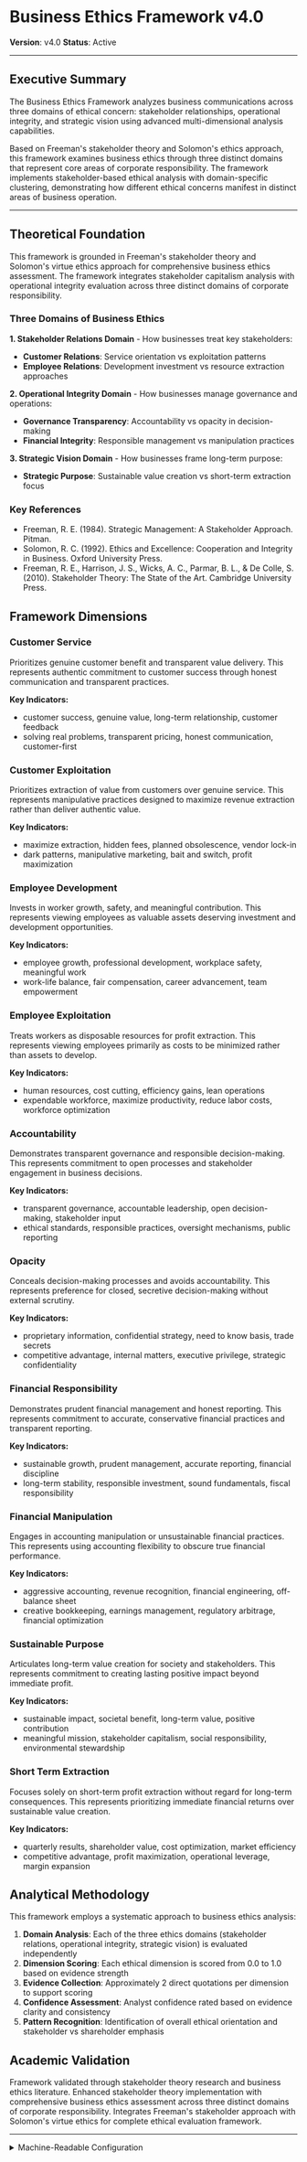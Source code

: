 # Business Ethics Framework v4.0
**Version**: v4.0
**Status**: Active

---

## Executive Summary

The Business Ethics Framework analyzes business communications across three domains of ethical concern: stakeholder relationships, operational integrity, and strategic vision using advanced multi-dimensional analysis capabilities.

Based on Freeman's stakeholder theory and Solomon's ethics approach, this framework examines business ethics through three distinct domains that represent core areas of corporate responsibility. The framework implements stakeholder-based ethical analysis with domain-specific clustering, demonstrating how different ethical concerns manifest in distinct areas of business operation.

---

## Theoretical Foundation

This framework is grounded in Freeman's stakeholder theory and Solomon's virtue ethics approach for comprehensive business ethics assessment. The framework integrates stakeholder capitalism analysis with operational integrity evaluation across three distinct domains of corporate responsibility.

### Three Domains of Business Ethics

**1. Stakeholder Relations Domain** - How businesses treat key stakeholders:
- **Customer Relations**: Service orientation vs exploitation patterns
- **Employee Relations**: Development investment vs resource extraction approaches

**2. Operational Integrity Domain** - How businesses manage governance and operations:
- **Governance Transparency**: Accountability vs opacity in decision-making
- **Financial Integrity**: Responsible management vs manipulation practices

**3. Strategic Vision Domain** - How businesses frame long-term purpose:
- **Strategic Purpose**: Sustainable value creation vs short-term extraction focus

### Key References

- Freeman, R. E. (1984). Strategic Management: A Stakeholder Approach. Pitman.
- Solomon, R. C. (1992). Ethics and Excellence: Cooperation and Integrity in Business. Oxford University Press.
- Freeman, R. E., Harrison, J. S., Wicks, A. C., Parmar, B. L., & De Colle, S. (2010). Stakeholder Theory: The State of the Art. Cambridge University Press.

## Framework Dimensions

### Customer Service

Prioritizes genuine customer benefit and transparent value delivery. This represents authentic commitment to customer success through honest communication and transparent practices.

**Key Indicators:**
- customer success, genuine value, long-term relationship, customer feedback
- solving real problems, transparent pricing, honest communication, customer-first

### Customer Exploitation

Prioritizes extraction of value from customers over genuine service. This represents manipulative practices designed to maximize revenue extraction rather than deliver authentic value.

**Key Indicators:**
- maximize extraction, hidden fees, planned obsolescence, vendor lock-in
- dark patterns, manipulative marketing, bait and switch, profit maximization

### Employee Development

Invests in worker growth, safety, and meaningful contribution. This represents viewing employees as valuable assets deserving investment and development opportunities.

**Key Indicators:**
- employee growth, professional development, workplace safety, meaningful work
- work-life balance, fair compensation, career advancement, team empowerment

### Employee Exploitation

Treats workers as disposable resources for profit extraction. This represents viewing employees primarily as costs to be minimized rather than assets to develop.

**Key Indicators:**
- human resources, cost cutting, efficiency gains, lean operations
- expendable workforce, maximize productivity, reduce labor costs, workforce optimization

### Accountability

Demonstrates transparent governance and responsible decision-making. This represents commitment to open processes and stakeholder engagement in business decisions.

**Key Indicators:**
- transparent governance, accountable leadership, open decision-making, stakeholder input
- ethical standards, responsible practices, oversight mechanisms, public reporting

### Opacity

Conceals decision-making processes and avoids accountability. This represents preference for closed, secretive decision-making without external scrutiny.

**Key Indicators:**
- proprietary information, confidential strategy, need to know basis, trade secrets
- competitive advantage, internal matters, executive privilege, strategic confidentiality

### Financial Responsibility

Demonstrates prudent financial management and honest reporting. This represents commitment to accurate, conservative financial practices and transparent reporting.

**Key Indicators:**
- sustainable growth, prudent management, accurate reporting, financial discipline
- long-term stability, responsible investment, sound fundamentals, fiscal responsibility

### Financial Manipulation

Engages in accounting manipulation or unsustainable financial practices. This represents using accounting flexibility to obscure true financial performance.

**Key Indicators:**
- aggressive accounting, revenue recognition, financial engineering, off-balance sheet
- creative bookkeeping, earnings management, regulatory arbitrage, financial optimization

### Sustainable Purpose

Articulates long-term value creation for society and stakeholders. This represents commitment to creating lasting positive impact beyond immediate profit.

**Key Indicators:**
- sustainable impact, societal benefit, long-term value, positive contribution
- meaningful mission, stakeholder capitalism, social responsibility, environmental stewardship

### Short Term Extraction

Focuses solely on short-term profit extraction without regard for long-term consequences. This represents prioritizing immediate financial returns over sustainable value creation.

**Key Indicators:**
- quarterly results, shareholder value, cost optimization, market efficiency
- competitive advantage, profit maximization, operational leverage, margin expansion

## Analytical Methodology

This framework employs a systematic approach to business ethics analysis:

1. **Domain Analysis**: Each of the three ethics domains (stakeholder relations, operational integrity, strategic vision) is evaluated independently
2. **Dimension Scoring**: Each ethical dimension is scored from 0.0 to 1.0 based on evidence strength
3. **Evidence Collection**: Approximately 2 direct quotations per dimension to support scoring
4. **Confidence Assessment**: Analyst confidence rated based on evidence clarity and consistency
5. **Pattern Recognition**: Identification of overall ethical orientation and stakeholder vs shareholder emphasis

## Academic Validation

Framework validated through stakeholder theory research and business ethics literature. Enhanced stakeholder theory implementation with comprehensive business ethics assessment across three distinct domains of corporate responsibility. Integrates Freeman's stakeholder approach with Solomon's virtue ethics for complete ethical evaluation framework.

---

<details><summary>Machine-Readable Configuration</summary>

```json
{
  "name": "business_ethics",
  "version": "v4.0",
  "display_name": "Business Ethics Framework v4.0",
  "analysis_variants": {
    "default": {
      "description": "Complete implementation of the Business Ethics Framework methodology",
      "analysis_prompt": "You are an expert analyst with deep knowledge of moral psychology, political discourse, and value analysis. Your task is to analyze the provided text using Business Ethics Framework. The Business Ethics Framework analyzes business communications across three domains of ethical concern: stakeholder relationships, operational integrity, and strategic vision using advanced multi-dimensional analysis capabilities. This framework examines the following dimensions: - **Customer Service**: Prioritizes genuine customer benefit and transparent value delivery (look for: customer success, genuine value, long-term relationship, customer feedback, solving real problems) - **Customer Exploitation**: Prioritizes extraction of value from customers over genuine service (look for: maximize extraction, hidden fees, planned obsolescence, vendor lock-in, dark patterns) - **Employee Development**: Invests in worker growth, safety, and meaningful contribution (look for: employee growth, professional development, workplace safety, meaningful work, work-life balance) - **Employee Exploitation**: Treats workers as disposable resources for profit extraction (look for: human resources, cost cutting, efficiency gains, lean operations, expendable workforce) - **Accountability**: Demonstrates transparent governance and responsible decision-making (look for: transparent governance, accountable leadership, open decision-making, stakeholder input, ethical standards) - **Opacity**: Conceals decision-making processes and avoids accountability (look for: proprietary information, confidential strategy, need to know basis, trade secrets, competitive advantage) - **Financial Responsibility**: Demonstrates prudent financial management and honest reporting (look for: sustainable growth, prudent management, accurate reporting, financial discipline, long-term stability) - **Financial Manipulation**: Engages in accounting manipulation or unsustainable financial practices (look for: aggressive accounting, revenue recognition, financial engineering, off-balance sheet, creative bookkeeping) - **Sustainable Purpose**: Articulates long-term value creation for society and stakeholders (look for: sustainable impact, societal benefit, long-term value, positive contribution, meaningful mission) - **Short Term Extraction**: Focuses solely on short-term profit extraction without regard for long-term consequences (look for: quarterly results, shareholder value, cost optimization, market efficiency, competitive advantage) For each dimension, follow this process: 1. Read the text systematically for relevant patterns and language 2. Identify specific evidence and quotations 3. Score the dimension from 0.0 to 1.0 based on strength and frequency of evidence 4. Provide approximately 2 direct quotations supporting each score 5. Assess your confidence in the scoring based on evidence clarity"
    }
  },
  "output_contract": {
    "schema": {
      "worldview": "string",
      "customer_service_score": "number",
      "customer_service_confidence": "number",
      "customer_service_evidence": "array",
      "customer_exploitation_score": "number",
      "customer_exploitation_confidence": "number",
      "customer_exploitation_evidence": "array",
      "employee_development_score": "number",
      "employee_development_confidence": "number",
      "employee_development_evidence": "array",
      "employee_exploitation_score": "number",
      "employee_exploitation_confidence": "number",
      "employee_exploitation_evidence": "array",
      "accountability_score": "number",
      "accountability_confidence": "number",
      "accountability_evidence": "array",
      "opacity_score": "number",
      "opacity_confidence": "number",
      "opacity_evidence": "array",
      "financial_responsibility_score": "number",
      "financial_responsibility_confidence": "number",
      "financial_responsibility_evidence": "array",
      "financial_manipulation_score": "number",
      "financial_manipulation_confidence": "number",
      "financial_manipulation_evidence": "array",
      "sustainable_purpose_score": "number",
      "sustainable_purpose_confidence": "number",
      "sustainable_purpose_evidence": "array",
      "short_term_extraction_score": "number",
      "short_term_extraction_confidence": "number",
      "short_term_extraction_evidence": "array",
      "overall_analysis_confidence": "number",
      "key_patterns_observed": "string"
    },
    "instructions": "IMPORTANT: Your response MUST be a single, valid JSON object and nothing else. Do not include any text, explanations, or markdown code fences before or after the JSON object."
  },
  "calculation_spec": {
    "stakeholder_focus_index": "Stakeholder-oriented scores vs shareholder-oriented scores",
    "operational_integrity_index": "Governance and financial responsibility anchor scores",
    "strategic_sustainability_score": "Strategic vision domain ethical positioning"
  }
}
```

</details>